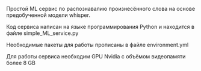 Простой ML сервис по распознавалию произнесённого слова на основе предобученной модели whisper.

Код сервиса написан на языке программирования Python и находится в файле simple_ML_service.py

Необходимые пакеты для работы прописаны в файле environment.yml

Для работы сервиса необходим GPU Nvidia c объёмом видеопамяти более 8 GB